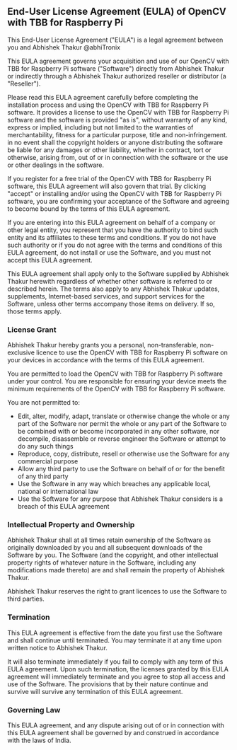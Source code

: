 End-User License Agreement (EULA) of OpenCV with TBB for Raspberry Pi
---------------------------------------------------------------------

This End-User License Agreement ("EULA") is a legal agreement between you and Abhishek Thakur @abhiTronix

This EULA agreement governs your acquisition and use of our OpenCV with TBB for Raspberry Pi software ("Software") directly from Abhishek Thakur or indirectly through a Abhishek Thakur authorized reseller or distributor (a "Reseller").

Please read this EULA agreement carefully before completing the installation process and using the OpenCV with TBB for Raspberry Pi software. It provides a license to use the OpenCV with TBB for Raspberry Pi software and the software is provided "as is", without warranty of any kind, express or implied, including but not limited to the warranties of merchantability, fitness for a particular purpose, title and non-infringement. in no event shall the copyright holders or anyone distributing the software be liable for any damages or other liability, whether in contract, tort or otherwise, arising from, out of or in connection with the software or the use or other dealings in the software.

If you register for a free trial of the OpenCV with TBB for Raspberry Pi software, this EULA agreement will also govern that trial. By clicking "accept" or installing and/or using the OpenCV with TBB for Raspberry Pi software, you are confirming your acceptance of the Software and agreeing to become bound by the terms of this EULA agreement.

If you are entering into this EULA agreement on behalf of a company or other legal entity, you represent that you have the authority to bind such entity and its affiliates to these terms and conditions. If you do not have such authority or if you do not agree with the terms and conditions of this EULA agreement, do not install or use the Software, and you must not accept this EULA agreement.

This EULA agreement shall apply only to the Software supplied by Abhishek Thakur herewith regardless of whether other software is referred to or described herein. The terms also apply to any Abhishek Thakur updates, supplements, Internet-based services, and support services for the Software, unless other terms accompany those items on delivery. If so, those terms apply.

### License Grant

Abhishek Thakur hereby grants you a personal, non-transferable, non-exclusive licence to use the OpenCV with TBB for Raspberry Pi software on your devices in accordance with the terms of this EULA agreement.

You are permitted to load the OpenCV with TBB for Raspberry Pi software under your control. You are responsible for ensuring your device meets the minimum requirements of the OpenCV with TBB for Raspberry Pi software.

You are not permitted to:

*   Edit, alter, modify, adapt, translate or otherwise change the whole or any part of the Software nor permit the whole or any part of the Software to be combined with or become incorporated in any other software, nor decompile, disassemble or reverse engineer the Software or attempt to do any such things
*   Reproduce, copy, distribute, resell or otherwise use the Software for any commercial purpose
*   Allow any third party to use the Software on behalf of or for the benefit of any third party
*   Use the Software in any way which breaches any applicable local, national or international law
*   Use the Software for any purpose that Abhishek Thakur considers is a breach of this EULA agreement

### Intellectual Property and Ownership

Abhishek Thakur shall at all times retain ownership of the Software as originally downloaded by you and all subsequent downloads of the Software by you. The Software (and the copyright, and other intellectual property rights of whatever nature in the Software, including any modifications made thereto) are and shall remain the property of Abhishek Thakur.

Abhishek Thakur reserves the right to grant licences to use the Software to third parties.

### Termination

This EULA agreement is effective from the date you first use the Software and shall continue until terminated. You may terminate it at any time upon written notice to Abhishek Thakur.

It will also terminate immediately if you fail to comply with any term of this EULA agreement. Upon such termination, the licenses granted by this EULA agreement will immediately terminate and you agree to stop all access and use of the Software. The provisions that by their nature continue and survive will survive any termination of this EULA agreement.

### Governing Law

This EULA agreement, and any dispute arising out of or in connection with this EULA agreement shall be governed by and construed in accordance with the laws of India.